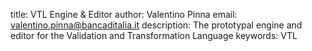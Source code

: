 title: VTL Engine & Editor
author: Valentino Pinna
email: valentino.pinna@bancaditalia.it
description: The prototypal engine and editor for the Validation and Transformation Language
keywords: VTL

<!-- MACRO{partial|file=src/site/layouts/partials/about.part} -->

<!-- MACRO{partial|file=src/site/layouts/partials/design.part} -->

<!-- MACRO{partial|file=src/site/layouts/partials/features.part} -->

